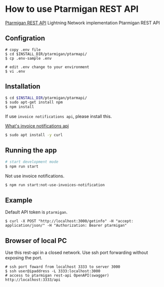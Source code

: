 # How to use Ptarmigan REST API

[Ptarmigan REST API](../ptarmapi) Lightning Network implementation Ptarmigan REST API

## Configration


```
# copy .env file
$ cd $INSTALL_DIR/ptarmigan/ptarmapi/
$ cp .env-sample .env

# edit .env change to your environment
$ vi .env
```


## Installation

```bash
$ cd $INSTALL_DIR/ptarmigan/ptarmapi/
$ sudo apt-get install npm
$ npm install
```

If use `invoice notifications api`, please install this.

[What's invoice notifications api](./about_invoice_notifications.md)

```bash
$ sudo apt install -y curl
```


## Running the app

```bash
# start development mode
$ npm run start
```

Not use invoice notifications.

```bash
$ npm run start:not-use-invoices-notification
```


## Example

Default API token is `ptarmigan`.

```
$ curl -X POST "http://localhost:3000/getinfo" -H "accept: application/json/" -H "Authorization: Bearer ptarmigan"
```


## Browser of local PC

Use this rest-api in a closed network.
Use ssh port forwarding without exposing the port.

```
# ssh port foward from localhost 3333 to server 3000
$ ssh user@ipaddress -L 3333:localhost:3000
# access to ptarmigan rest-api OpenAPI(swagger) http://localhost:3333/api
```
